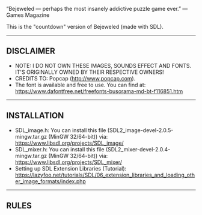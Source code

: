 “Bejeweled — perhaps the most insanely addictive puzzle game ever.” — Games Magazine  
  
This is the "countdown" version of Bejeweled (made with SDL).  
  
----------  
DISCLAIMER  
----------  
  
* NOTE: I DO NOT OWN THESE IMAGES, SOUNDS EFFECT AND FONTS. IT'S ORIGINALLY OWNED BY THEIR RESPECTIVE OWNERS!  
* CREDITS TO: Popcap (http://www.popcap.com).  
* The font is available and free to use. You can find at: https://www.dafontfree.net/freefonts-busorama-md-bt-f116851.htm  
  
------------    
INSTALLATION  
------------  

* SDL_image.h: You can install this file (SDL2_image-devel-2.0.5-mingw.tar.gz (MinGW 32/64-bit)) via: https://www.libsdl.org/projects/SDL_image/  
* SDL_mixer.h: You can install this file (SDL2_mixer-devel-2.0.4-mingw.tar.gz (MinGW 32/64-bit)) via: https://www.libsdl.org/projects/SDL_mixer/  
* Setting up SDL Extension Libraries (Tutorial): https://lazyfoo.net/tutorials/SDL/06_extension_libraries_and_loading_other_image_formats/index.php  
  
  
-----  
RULES  
-----  
  


  


 


